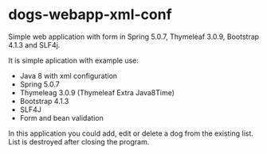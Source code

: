 # dogs-webapp-xml-conf
Simple web application with form in Spring 5.0.7, Thymeleaf 3.0.9, Bootstrap 4.1.3 and SLF4j.

It is simple aplication with example use:
- Java 8 with xml configuration
- Spring 5.0.7
- Thymeleag 3.0.9 (Thymeleaf Extra Java8Time)
- Bootstrap 4.1.3
- SLF4J
- Form and bean validation


In this application you could add, edit or delete a dog from the existing list. List is destroyed after closing the program.

